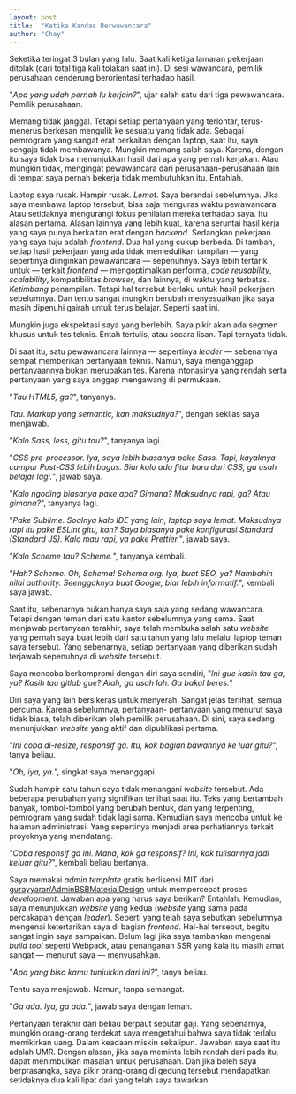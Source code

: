 ```yaml
---
layout: post
title:  "Ketika Kandas Berwawancara"
author: "Chay"
---
```


Seketika teringat 3 bulan yang lalu. Saat kali ketiga lamaran pekerjaan ditolak (dari total tiga kali tolakan saat ini).
Di sesi wawancara, pemilik perusahaan cenderung berorientasi terhadap hasil.

"_Apa yang udah pernah lu kerjain?_", ujar salah satu dari tiga pewawancara. Pemilik perusahaan.

Memang tidak janggal. Tetapi setiap pertanyaan yang terlontar, terus-menerus berkesan mengulik ke sesuatu
yang tidak ada. Sebagai pemrogram yang sangat erat berkaitan dengan laptop, saat itu, saya sengaja tidak
membawanya. Mungkin memang salah saya. Karena, dengan itu saya tidak bisa menunjukkan hasil dari apa yang
pernah kerjakan. Atau mungkin tidak, mengingat pewawancara dari perusahaan-perusahaan lain di tempat saya
pernah bekerja tidak membutuhkan itu. Entahlah.

Laptop saya rusak. Hampir rusak. _Lemot_. Saya berandai sebelumnya. Jika saya membawa laptop tersebut,
bisa saja menguras waktu pewawancara. Atau setidaknya mengurangi fokus penilaian mereka terhadap saya.
Itu alasan pertama. Alasan lainnya yang lebih kuat, karena seruntai hasil kerja yang saya punya berkaitan
erat dengan _backend_. Sedangkan pekerjaan yang saya tuju adalah _frontend_. Dua hal yang cukup berbeda.
Di tambah, setiap hasil pekerjaan yang ada tidak memedulikan tampilan ⁠— yang sepertinya diinginkan pewawancara
⁠— sepenuhnya. Saya lebih tertarik untuk — terkait _frontend_ ⁠— mengoptimalkan performa, _code reusability_,
_scalability_, kompatibilitas _browser_, dan lainnya, di waktu yang terbatas. _Ketimbang_ penampilan.
Tetapi hal tersebut berlaku untuk hasil pekerjaan sebelumnya. Dan tentu sangat mungkin berubah menyesuaikan
jika saya masih dipenuhi gairah untuk terus belajar. Seperti saat ini.

Mungkin juga ekspektasi saya yang berlebih. Saya pikir akan ada segmen khusus untuk tes teknis. Entah tertulis,
atau secara lisan. Tapi ternyata tidak.

Di saat itu, satu pewawancara lainnya ⁠— sepertinya _leader_ ⁠— sebenarnya sempat memberikan pertanyaan teknis.
Namun, saya menganggap pertanyaannya bukan merupakan tes. Karena intonasinya yang rendah serta pertanyaan yang
saya anggap mengawang di permukaan.

"_Tau HTML5, ga?_", tanyanya.

_Tau. Markup yang semantic, kan maksudnya?_", dengan sekilas saya menjawab.

"_Kalo Sass, less, gitu tau?_", tanyanya lagi.

"_CSS pre-processor. Iya, saya lebih biasanya pake Sass. Tapi, kayaknya campur Post-CSS lebih bagus. Biar kalo
ada fitur baru dari CSS, ga usah belajar lagi._", jawab saya.

"_Kalo ngoding biasanya pake apa? Gimana? Maksudnya rapi, ga? Atau gimana?_", tanyanya lagi.

"_Pake Sublime. Soalnya kalo IDE yang lain, laptop saya lemot. Maksudnya rapi itu pake ESLint gitu, kan? Saya
biasanya pake konfigurasi Standard (Standard JS). Kalo mau rapi, ya pake Prettier._", jawab saya.

"_Kalo Scheme tau? Scheme._", tanyanya kembali.

"_Hah? Scheme. Oh, Schema! Schema.org. Iya, buat SEO, ya? Nambahin nilai authority. Seenggaknya buat Google,
biar lebih informatif._", kembali saya jawab.

Saat itu, sebenarnya bukan hanya saya saja yang sedang wawancara. Tetapi dengan teman dari satu kantor sebelumnya yang
sama. Saat menjawab pertanyaan terakhir, saya telah membuka salah satu _website_ yang pernah saya buat lebih dari satu
tahun yang lalu melalui laptop teman saya tersebut. Yang sebenarnya, setiap pertanyaan yang diberikan sudah terjawab
sepenuhnya di _website_ tersebut.

Saya mencoba berkompromi dengan diri saya sendiri, "_Ini gue kasih tau ga, ya? Kasih tau gitlab gue? Alah, ga usah lah.
Ga bakal beres._"

Diri saya yang lain bersikeras untuk menyerah. Sangat jelas terlihat, semua percuma. Karena sebelumnya, pertanyaan-
pertanyaan yang menurut saya tidak biasa, telah diberikan oleh pemilik perusahaan. Di sini, saya sedang menunjukkan
_website_ yang aktif dan dipublikasi pertama.

"_Ini coba di-resize, responsif ga. Itu, kok bagian bawahnya ke luar gitu?_", tanya beliau.

"_Oh, iya, ya._", singkat saya menanggapi.

Sudah hampir satu tahun saya tidak menangani _website_ tersebut. Ada beberapa perubahan
yang signifikan terlihat saat itu. Teks yang bertambah banyak, tombol-tombol yang berubah bentuk, dan yang terpenting, pemrogram
yang sudah tidak lagi sama. Kemudian saya mencoba untuk ke halaman administrasi. Yang sepertinya menjadi area perhatiannya terkait
proyeknya yang mendatang.

"_Coba responsif ga ini. Mana, kok ga responsif? Ini, kok tulisannya jadi keluar gitu?_", kembali beliau bertanya.

Saya memakai _admin template_ gratis berlisensi MIT dari [gurayyarar/AdminBSBMaterialDesign](https://github.com/gurayyarar/AdminBSBMaterialDesign)
untuk mempercepat proses _development_. Jawaban apa yang harus saya berikan? Entahlah. Kemudian, saya menunjukkan _website_
yang kedua (_website_ yang sama pada percakapan dengan _leader_). Seperti yang telah saya sebutkan sebelumnya mengenai
ketertarikan saya di bagian _frontend_. Hal-hal tersebut, begitu sangat ingin saya sampaikan. Belum lagi jika saya tambahkan
mengenai _build tool_ seperti Webpack, atau penanganan SSR yang kala itu masih amat sangat ⁠— menurut saya ⁠— menyusahkan.

"_Apa yang bisa kamu tunjukkin dari ini?_", tanya beliau.

Tentu saya menjawab. Namun, tanpa semangat.

"_Ga ada. Iya, ga ada._", jawab saya dengan lemah.

Pertanyaan terakhir dari beliau berpaut seputar gaji. Yang sebenarnya, mungkin orang-orang terdekat saya mengetahui bahwa saya
tidak terlalu memikirkan uang. Dalam keadaan miskin sekalipun. Jawaban saya saat itu adalah UMR. Dengan alasan, jika saya meminta
lebih rendah dari pada itu, dapat menimbulkan masalah untuk perusahaan. Dan jika boleh saya berprasangka, saya pikir
orang-orang di gedung tersebut mendapatkan setidaknya dua kali lipat dari yang telah saya tawarkan.
